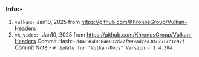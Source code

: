 ### Info:-
1. `vulkan`:- Jan10, 2025 from https://github.com/KhronosGroup/Vulkan-Headers
2. `vk_video`:- Jan10, 2025 from https://github.com/KhronosGroup/Vulkan-Headers
    Commit Hash:- `d4a196d8c84e032d27f999adcea3075517c1c97f`     
    Commit Note:- `# Update for "Vulkan-Docs" Version:- 1.4.304`
